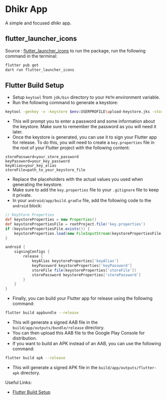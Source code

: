 # Dhikr App

A simple and focused dhikr app.

## flutter_launcher_icons
Source : [flutter_launcher_icons](https://pub.dev/packages/flutter_launcher_icons)
to run the package, run the following command in the terminal:
```bash
flutter pub get
dart run flutter_launcher_icons
```

## Flutter Build Setup

- Setup `keytool` from `jdk/bin` directory to your `PATH` environment variable.
- Run the following command to generate a keystore:
```bash
keytool -genkey -v -keystore $env:USERPROFILE\upload-keystore.jks -storetype JKS -keyalg RSA -keysize 2048 -validity 10000 -alias upload
```
- This will prompt you to enter a password and some information about the keystore. Make sure to remember the password as you will need it later.
- Once the keystore is generated, you can use it to sign your Flutter app for release. To do this, you will need to create a `key.properties` file in the root of your Flutter project with the following content:
```properties
storePassword=your_store_password
keyPassword=your_key_password
keyAlias=your_key_alias
storeFile=path_to_your_keystore_file
```
- Replace the placeholders with the actual values you used when generating the keystore.
- Make sure to add the `key.properties` file to your `.gitignore` file to keep it private.
- In your `android/app/build.gradle` file, add the following code to the `android` block:
```groovy
// KeyStore Properties
def keystoreProperties = new Properties()
def keystorePropertiesFile = rootProject.file('key.properties')
if (keystorePropertiesFile.exists()) {
    keystoreProperties.load(new FileInputStream(keystorePropertiesFile))
}

android {
    signingConfigs {
        release {
            keyAlias keystoreProperties['keyAlias']
            keyPassword keystoreProperties['keyPassword']
            storeFile file(keystoreProperties['storeFile'])
            storePassword keystoreProperties['storePassword']
        }
    }
}
```
- Finally, you can build your Flutter app for release using the following command:
```bash
flutter build appbundle --release
```
- This will generate a signed AAB file in the `build/app/outputs/bundle/release` directory.
- You can then upload this AAB file to the Google Play Console for distribution.
- If you want to build an APK instead of an AAB, you can use the following command:
```bash
flutter build apk --release
```
- This will generate a signed APK file in the `build/app/outputs/flutter-apk` directory.

Useful Links:
- [Flutter Build Setup](https://docs.flutter.dev/deployment/android)

